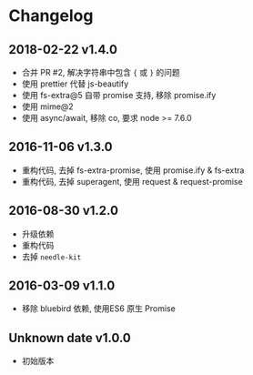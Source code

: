 # Changelog

## 2018-02-22 v1.4.0

- 合并 PR #2, 解决字符串中包含 `{` 或 `}` 的问题
- 使用 prettier 代替 js-beautify
- 使用 fs-extra@5 自带 promise 支持, 移除 promise.ify
- 使用 mime@2
- 使用 async/await, 移除 co, 要求 node >= 7.6.0

## 2016-11-06 v1.3.0
- 重构代码, 去掉 fs-extra-promise, 使用 promise.ify & fs-extra
- 重构代码, 去掉 superagent, 使用 request & request-promise

## 2016-08-30 v1.2.0
- 升级依赖
- 重构代码
- 去掉 `needle-kit`

## 2016-03-09 v1.1.0
- 移除 bluebird 依赖, 使用ES6 原生 Promise

## Unknown date v1.0.0
- 初始版本